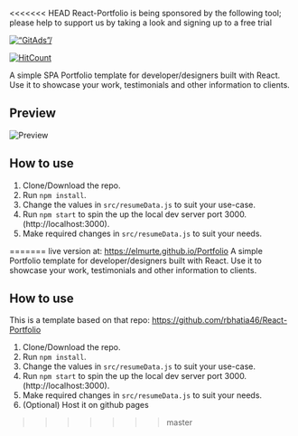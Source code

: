 <<<<<<< HEAD
React-Portfolio is being sponsored by the following tool; please help to support us by taking a look and signing up to a free trial

<a href="https://tracking.gitads.io/?repo=React-Portfolio"><img src="https://images.gitads.io/React-Portfolio" alt=“GitAds”/></a>


[![HitCount](http://hits.dwyl.io/rbhatia46/React-Portfolio.svg)](http://hits.dwyl.io/rbhatia46/React-Portfolio)


A simple SPA Portfolio template for developer/designers built with React. Use it to showcase your work, testimonials and other information to clients.

## Preview
![Preview](https://image.ibb.co/e5uBf0/Capture.png)

## How to use
1. Clone/Download the repo.
2. Run  ``` npm install ```.
3. Change the values in ```src/resumeData.js``` to suit your use-case.
4. Run ```npm start``` to spin the up the local dev server port 3000.(http://localhost:3000).
5. Make required changes in ```src/resumeData.js``` to suit your needs.

=======
live version at: https://elmurte.github.io/Portfolio
A simple Portfolio template for developer/designers built with React. Use it to showcase your work, testimonials and other information to clients.

## How to use
This is a template based on that repo: https://github.com/rbhatia46/React-Portfolio
1. Clone/Download the repo.
2. Run  ``` npm install ```.
3. Change the values in ```src/resumeData.js``` to suit your use-case.
4. Run ```npm start``` to spin the up the local dev server port 3000.(http://localhost:3000).
5. Make required changes in ```src/resumeData.js``` to suit your needs.
6. (Optional) Host it on github pages 

>>>>>>> master
